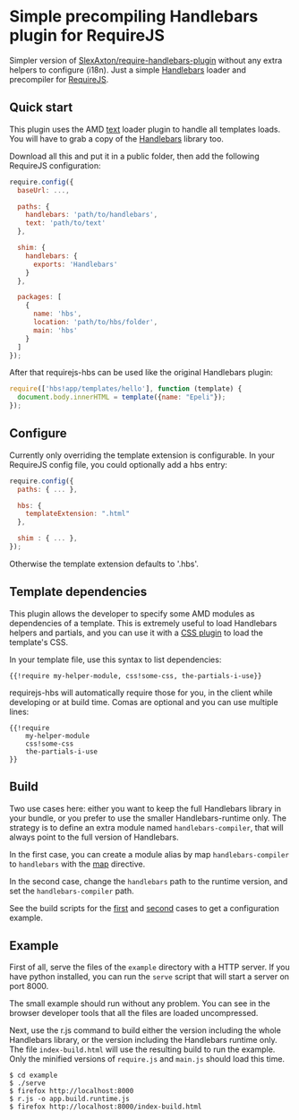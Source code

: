 # Simple precompiling Handlebars plugin for RequireJS

Simpler version of [SlexAxton/require-handlebars-plugin][] without any extra
helpers to configure (i18n). Just a simple
[Handlebars][] loader and precompiler for [RequireJS][].


## Quick start

This plugin uses the AMD [text][] loader plugin to handle all templates loads.
You will have to grab a copy of the [Handlebars][] library too.

Download all this and put it in a public folder, then add the following
RequireJS configuration:

```javascript
require.config({
  baseUrl: ...,

  paths: {
    handlebars: 'path/to/handlebars',
    text: 'path/to/text'
  },

  shim: {
    handlebars: {
      exports: 'Handlebars'
    }
  },

  packages: [
    {
      name: 'hbs',
      location: 'path/to/hbs/folder',
      main: 'hbs'
    }
  ]
});
```

After that requirejs-hbs can be used like the original Handlebars plugin:

```javascript
require(['hbs!app/templates/hello'], function (template) {
  document.body.innerHTML = template({name: "Epeli"});
});
```

## Configure

Currently only overriding the template extension is configurable.
In your RequireJS config file, you could optionally add a hbs entry:

```javascript
require.config({
  paths: { ... },

  hbs: {
    templateExtension: ".html"
  },

  shim : { ... },
});
```

Otherwise the template extension defaults to '.hbs'.


## Template dependencies

This plugin allows the developer to specify some AMD modules as dependencies of
a template. This is extremely useful to load Handlebars helpers and partials,
and you can use it with a [CSS plugin][] to load the template's CSS.

In your template file, use this syntax to list dependencies:

```
{{!require my-helper-module, css!some-css, the-partials-i-use}}
```

requirejs-hbs will automatically require those for you, in the client while
developing or at build time. Comas are optional and you can use multiple lines:

```
{{!require
    my-helper-module
    css!some-css
    the-partials-i-use
}}
```


## Build

Two use cases here: either you want to keep the full Handlebars library in your
bundle, or you prefer to use the smaller Handlebars-runtime only. The strategy
is to define an extra module named `handlebars-compiler`, that will always
point to the full version of Handlebars.

In the first case, you can create a module alias by map `handlebars-compiler`
to `handlebars` with the [map][] directive.

In the second case, change the `handlebars` path to the runtime version, and
set the `handlebars-compiler` path.

See the build scripts for the [first](/example/app.build.js) and
[second](/example/app.build.runtime.js) cases to get a configuration example.


## Example

First of all, serve the files of the `example` directory with a HTTP server. If
you have python installed, you can run the `serve` script that will start a
server on port 8000.

The small example should run without any problem. You can see in the browser
developer tools that all the files are loaded uncompressed.

Next, use the r.js command to build either the version including the whole
Handlebars library, or the version including the Handlebars runtime only. The
file `index-build.html` will use the resulting build to run the example. Only
the minified versions of `require.js` and `main.js` should load this time.

```
$ cd example
$ ./serve
$ firefox http://localhost:8000
$ r.js -o app.build.runtime.js
$ firefox http://localhost:8000/index-build.html
```


[Handlebars]: http://handlebarsjs.com/
[RequireJS]: http://requirejs.org/
[SlexAxton/require-handlebars-plugin]: https://github.com/SlexAxton/require-handlebars-plugin
[text]: https://github.com/requirejs/text
[map]: http://requirejs.org/docs/api.html#config-map
[CSS plugin]: https://github.com/guybedford/require-css
